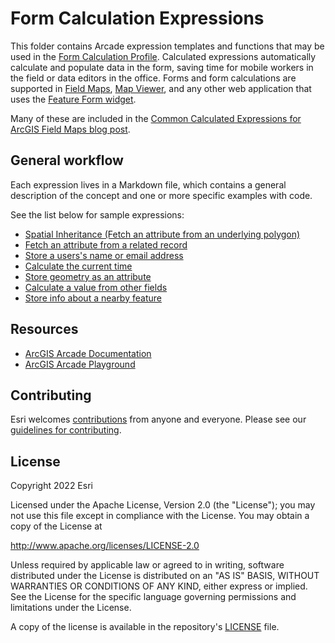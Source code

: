 # Form Calculation Expressions

This folder contains Arcade expression templates and functions that may be used in the [Form Calculation Profile](https://developers.arcgis.com/arcade/guide/profiles/#form-calculation). Calculated expressions automatically calculate and populate data in the form, saving time for mobile workers in the field or data editors in the office. Forms and form calculations are supported in [Field Maps](https://doc.arcgis.com/en/field-maps/android/help/configure-the-form.htm#ESRI_SECTION2_5F65DF4B642C4A4D9CAFE6A4BF6BB676), [Map Viewer](https://doc.arcgis.com/en/arcgis-online/create-maps/create-form-mv.htm), and any other web application that uses the [Feature Form widget](https://developers.arcgis.com/javascript/latest/api-reference/esri-widgets-FeatureForm.html).

Many of these are included in the [Common Calculated Expressions for ArcGIS Field Maps blog post](https://www.esri.com/arcgis-blog/products/field-maps/field-mobility/common-calculated-expressions-for-arcgis-field-maps/).

## General workflow

Each expression lives in a Markdown file, which contains a general description of the concept and one or more specific examples with code.

See the list below for sample expressions:

- [Spatial Inheritance (Fetch an attribute from an underlying polygon)](SpatialInheritance.md)
- [Fetch an attribute from a related record](FetchAttributeFromRelatedRecord.md)
- [Store a users's name or email address](FetchUserInfo.md)
- [Calculate the current time](CurrentTime.md)
- [Store geometry as an attribute](GeometryAsAttribute.md)
- [Calculate a value from other fields](CalculateValueUsingOtherFields.md)
- [Store info about a nearby feature](FetchAttributeFromNearbyFeature.md)

## Resources

- [ArcGIS Arcade Documentation](https://developers.arcgis.com/arcade/)
- [ArcGIS Arcade Playground](https://developers.arcgis.com/arcade/playground/)

## Contributing

Esri welcomes [contributions](CONTRIBUTING.md) from anyone and everyone. Please see our [guidelines for contributing](https://github.com/esri/contributing).

## License

Copyright 2022 Esri

Licensed under the Apache License, Version 2.0 (the "License");
you may not use this file except in compliance with the License.
You may obtain a copy of the License at

   http://www.apache.org/licenses/LICENSE-2.0

Unless required by applicable law or agreed to in writing, software
distributed under the License is distributed on an "AS IS" BASIS,
WITHOUT WARRANTIES OR CONDITIONS OF ANY KIND, either express or implied.
See the License for the specific language governing permissions and
limitations under the License.

A copy of the license is available in the repository's [LICENSE](LICENSE) file.
